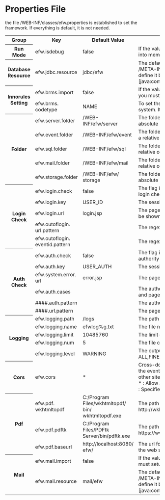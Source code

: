 <H1>Properties File</H1>
the file /WEB-INF/classes/efw.properties is established to set the framework. If everything is default, it is not needed.
<table>
<tr>
	<th>Group</th>
	<th>Key</th>
	<th>Default Value</th>
	<th>Description</th>
</tr>
<tr>
	<th>Run Mode</th>
	<td>efw.isdebug</td>
	<td>false</td>
	<td>If the value is true, any changing to the program will be loaded into memory in real time. </td>
</tr>
<tr>
	<th>Database Resource</th>
	<td>efw.jdbc.resource</td>
	<td>jdbc/efw</td>
	<td>The default jdbc resource name, which must be defined in /META-INF/context.xml. If your server is not tomcat, you can define it by jndi name. Example: java:xxx/yyy/zzz  or  [java:comp/env/]jdbc/efw</td>
</tr>
<tr>
	<th rowspan=2>Innorules Setting</th>
	<td>efw.brms.import</td>
	<td>false</td>
	<td>If the value is true, efw will try to link innorules system and you must setup innorules beforehand.</td>
</tr>
<tr>
	<td>efw.brms.<br>codetype</td>
	<td>NAME</td>
	<td>To set the code type which identifies rules in innorules system. It can be set to ID, NAME or ALIAS . </td>
</tr>
<tr>
	<th rowspan=5>Folder</th>
	<td>efw.server.folder</td>
	<td>/WEB-INF/efw/server</td>
	<td>The folder for efw server program. It can be set in a relative or absolute path of the web application.</td>
</tr>
<tr>
	<td>efw.event.folder</td>
	<td>/WEB-INF/efw/event</td>
	<td>The folder for web application events program. It can be set in a relative or absolute path of the web application.</td>
</tr>
<tr>
	<td>efw.sql.folder</td>
	<td>/WEB-INF/efw/sql</td>
	<td>The folder for web application outside sql. It can be set in a relative or absolute path of the web application.</td>
</tr>
<tr>
	<td>efw.mail.folder</td>
	<td>/WEB-INF/efw/mail</td>
	<td>The folder for web application mail template. It can be set in a relative or absolute path of the web application.</td>
</tr>
<tr>
	<td>efw.storage.folder</td>
	<td>/WEB-INF/efw/<br>storage</td>
	<td>The folder for Web application IO. It can be set in a relative or absolute path of the web application.</td>
</tr>
<tr>
	<th rowspan=5>Login Check</th>
	<td>efw.login.check</td>
	<td>false</td>
	<td>The flag indicating whether the web application does the login check.</td>
</tr>
<tr>
	<td>efw.login.key</td>
	<td>USER_ID</td>
	<td>The session key for login check. </td>
</tr>
<tr>
	<td>efw.login.url</td>
	<td>login.jsp</td>
	<td>The page to login.If any access without logining, this page will be shown.</td>
</tr>
<tr>
	<td>efw.outoflogin.<br>url.pattern</td>
	<td></td>
	<td>The regexp to set pages which are out of logining check. </td>
</tr>
<tr>
	<td>efw.outoflogin.<br>eventid.pattern</td>
	<td></td>
	<td>The regexp to set events which are out of logining check. </td>
</tr>

<tr>
	<th rowspan=6>Auth Check</th>
	<td>efw.auth.check</td>
	<td>false</td>
	<td>The flag indicating whether the web application does the authority check.</td>
</tr>
<tr>
	<td>efw.auth.key</td>
	<td>USER_AUTH</td>
	<td>The session key for authority check. </td>
</tr>
<tr>
	<td>efw.system.error.<br>url</td>
	<td>error.jsp</td>
	<td>The page to show system error.</td>
</tr>
<tr>
	<td>efw.auth.cases</td>
	<td></td>
	<td>The authority cases splitted by [,] to define sets of authorities and pages. </td>
</tr>
<tr>
	<td>####.auth.pattern</td>
	<td></td>
	<td>The authority regexp of the set. </td>
</tr>
<tr>
	<td>####.url.pattern</td>
	<td></td>
	<td>The page regexp of the set. </td>
</tr>

<tr>
	<th rowspan=5>Logging</th>
	<td>efw.logging.path</td>
	<td>/logs</td>
	<td>The path of efw log. Absolute path.</td>
</tr>
<tr>
	<td>efw.logging.name</td>
	<td>efwlog%g.txt</td>
	<td>The file name of efw log. </td>
</tr>
<tr>
	<td>efw.logging.limit</td>
	<td>10485760</td>
	<td>The limit of efw log. </td>
</tr>
<tr>
	<td>efw.logging.num</td>
	<td>5</td>
	<td>The file count of efw log. </td>
</tr>
<tr>
	<td>efw.logging.level</td>
	<td>WARNING</td>
	<td>The output level of efw log. ALL,FINEST,FINER,FINE,CONFIG,INFO,WARNING,SEVERE,OFF</td>
</tr>
<tr>
	<th>Cors</th>
	<td>efw.cors</td>
	<td>*</td>
	<td>Cross-domain communication settings. It controls whether the events of this site can be used from the Web page of the other sites.<br>
	* : Allow all, null : Reject all, http://0.0.0.0:8080,http://9.9.9.9 : Specified permission. </td>
</tr>

<tr>
	<th rowspan=3>Pdf</th>
	<td>efw.pdf.<br>wkhtmltopdf</td>
	<td>C:/Program Files/wkhtmltopdf/<br>bin/<br>wkhtmltopdf.exe</td>
	<td>The path to wkhtmltopdf.exe. You can download the soft from http://wkhtmltopdf.org/ . </td>
</tr>

<tr>
	<td>efw.pdf.pdftk</td>
	<td>C:/Program Files/PDFtk Server/bin/pdftk.exe</td>
	<td>The path to pdftk.exe. You can download the soft from https://www.pdflabs.com/tools/pdftk-server/ . </td>
</tr>

<tr>
	<td>efw.pdf.baseurl</td>
	<td>http://localhost:8080/<br>efw/</td>
	<td>The url for pdf generating to access the web appication from the web server itself . </td>
</tr>

<tr>
	<th rowspan=2>Mail</th>
	<td>efw.mail.import</td>
	<td>false</td>
	<td>If the value is true, efw will try to use mail functions and you must setup the mail resource beforehand .</td>
</tr>

<tr>
	<td>efw.mail.resource</td>
	<td>mail/efw</td>
	<td>The default mail resource name, which must be defined in /META-INF/context.xml. If your server is not tomcat, you can define it by jndi name. Example: java:xxx/yyy/zzz  or  [java:comp/env/]mail/efw</td>
</tr>


</table>
</DL></DD>
